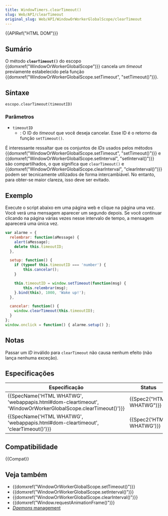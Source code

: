 ```yaml
---
title: WindowTimers.clearTimeout()
slug: Web/API/clearTimeout
original_slug: Web/API/WindowOrWorkerGlobalScope/clearTimeout
---
```


{{APIRef("HTML DOM")}}

## Sumário

O método **`clearTimeout()`** do escopo {{domxref("WindowOrWorkerGlobalScope")}} cancela um _timeout_ previamente estabelecido pela função {{domxref("WindowOrWorkerGlobalScope.setTimeout", "setTimeout()")}}.

## Síntaxe

```
escopo.clearTimeout(timeoutID)
```

### Parâmetros

- `timeoutID`
  - : O ID do _timeout_ que você deseja cancelar. Esse ID é o retorno da função `setTimeout()`.

É interessante ressaltar que os conjuntos de _IDs_ usados pelos métodos {{domxref("WindowOrWorkerGlobalScope.setTimeout", "setTimeout()")}} e {{domxref("WindowOrWorkerGlobalScope.setInterval", "setInterval()")}} são compartilhados, o que significa que `clearTimeout()` e {{domxref("WindowOrWorkerGlobalScope.clearInterval", "clearInterval()")}} podem ser tecnicamente utilizados de forma intercambiável. No entanto, para obter-se maior clareza, isso deve ser evitado.

## Exemplo

Execute o script abaixo em uma página web e clique na página uma vez. Você verá uma mensagem aparecer um segundo depois. Se você continuar clicando na página várias vezes nesse intervalo de tempo, a mensagem aparecerá uma única vez.

```js
var alarme = {
  relembrar: function(aMessage) {
    alert(aMessage);
    delete this.timeoutID;
  },

  setup: function() {
    if (typeof this.timeoutID === 'number') {
        this.cancelar();
    }

    this.timeoutID = window.setTimeout(function(msg) {
        this.relembrar(msg);
    }.bind(this), 1000, 'Wake up!');
  },

  cancelar: function() {
    window.clearTimeout(this.timeoutID);
  }
};
window.onclick = function() { alarme.setup() };
```

## Notas

Passar um _ID_ inválido para `clearTimeout` não causa nenhum efeito (não lança nenhuma exceção).

## Especificações

| Especificação                                                                                                                                    | Status                           | Comentário                                       |
| ------------------------------------------------------------------------------------------------------------------------------------------------ | -------------------------------- | ------------------------------------------------ |
| {{SpecName('HTML WHATWG', 'webappapis.html#dom-cleartimeout', 'WindowOrWorkerGlobalScope.clearTimeout()')}} | {{Spec2("HTML WHATWG")}} | Método movido para `WindowOrWorkerGlobalScope` . |
| {{SpecName('HTML WHATWG', 'webappapis.html#dom-cleartimeout', 'clearTimeout()')}}                                     | {{Spec2('HTML WHATWG')}} |                                                  |

## Compatibilidade

{{Compat}}

## Veja também

- {{domxref("WindowOrWorkerGlobalScope.setTimeout()")}}
- {{domxref("WindowOrWorkerGlobalScope.setInterval()")}}
- {{domxref("WindowOrWorkerGlobalScope.clearInterval()")}}
- {{domxref("Window.requestAnimationFrame()")}}
- [_Daemons_ management](/pt-BR/docs/JavaScript/Timers/Daemons)
